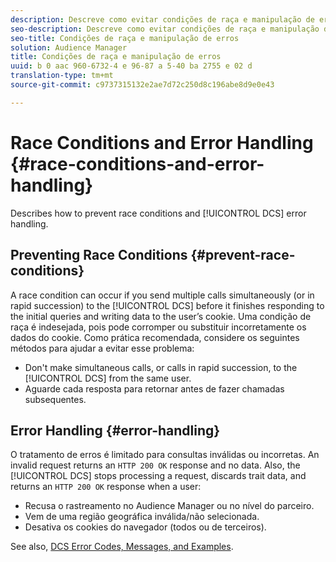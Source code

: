```yaml
---
description: Descreve como evitar condições de raça e manipulação de erros do DCS.
seo-description: Descreve como evitar condições de raça e manipulação de erros do DCS.
seo-title: Condições de raça e manipulação de erros
solution: Audience Manager
title: Condições de raça e manipulação de erros
uuid: b 0 aac 960-6732-4 e 96-87 a 5-40 ba 2755 e 02 d
translation-type: tm+mt
source-git-commit: c9737315132e2ae7d72c250d8c196abe8d9e0e43

---
```



# Race Conditions and Error Handling {#race-conditions-and-error-handling}

Describes how to prevent race conditions and [!UICONTROL DCS] error handling.

## Preventing Race Conditions {#prevent-race-conditions}

A race condition can occur if you send multiple calls simultaneously (or in rapid succession) to the [!UICONTROL DCS] before it finishes responding to the initial queries and writing data to the user’s cookie. Uma condição de raça é indesejada, pois pode corromper ou substituir incorretamente os dados do cookie. Como prática recomendada, considere os seguintes métodos para ajudar a evitar esse problema:

* Don't make simultaneous calls, or calls in rapid succession, to the [!UICONTROL DCS] from the same user.
* Aguarde cada resposta para retornar antes de fazer chamadas subsequentes.

## Error Handling {#error-handling}

O tratamento de erros é limitado para consultas inválidas ou incorretas. An invalid request returns an `HTTP 200 OK` response and no data. Also, the [!UICONTROL DCS] stops processing a request, discards trait data, and returns an `HTTP 200 OK` response when a user:

* Recusa o rastreamento no Audience Manager ou no nível do parceiro.
* Vem de uma região geográfica inválida/não selecionada.
* Desativa os cookies do navegador (todos ou de terceiros).

See also, [DCS Error Codes, Messages, and Examples](../../../api/dcs-intro/dcs-api-reference/dcs-error-codes.md).